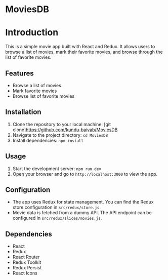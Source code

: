 # MoviesDB

# Introduction
This is a simple movie app built with React and Redux. It allows users to browse a list of movies, mark their favorite movies, and browse through the list of favorite movies.

## Features
- Browse a list of movies
- Mark favorite movies
- Browse list of favorite movies

## Installation
1. Clone the repository to your local machine:
[git clone]https://github.com/kundu-baivab/MoviesDB
2. Navigate to the project directory:
   ``cd MoviesDB``
3. Install dependencies:
   ``npm install``

## Usage
1. Start the development server:
   ``npm run dev``
2. Open your browser and go to `http://localhost:3000` to view the app.

## Configuration
- The app uses Redux for state management. You can find the Redux store configuration in `src/redux/store.js`.
- Movie data is fetched from a dummy API. The API endpoint can be configured in `src/redux/slices/movies.js`.

## Dependencies
- React
- Redux
- React Router
- Redux Toolkit
- Redux Persist
- React Icons
